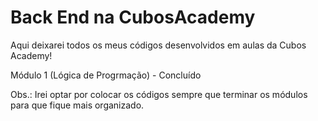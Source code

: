 # Back End na CubosAcademy


Aqui deixarei todos os meus códigos desenvolvidos em aulas da Cubos Academy!

Módulo 1 (Lógica de Progrmação) - Concluído 

Obs.: Irei optar por colocar os códigos sempre que terminar os módulos para que fique mais organizado.
